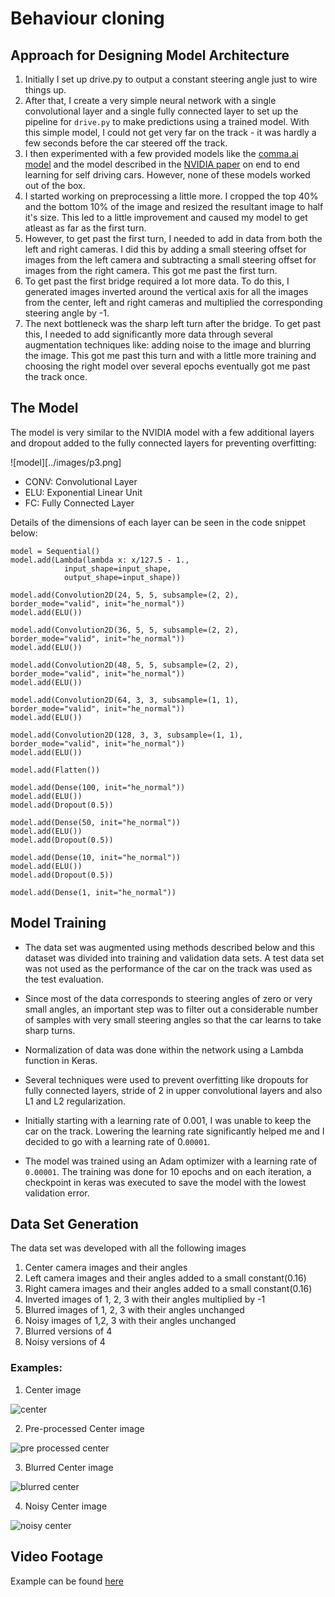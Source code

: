 # Behaviour cloning


## Approach for Designing Model Architecture

1. Initially I set up drive.py to output a constant steering angle just to wire things up.
2. After that, I create a very simple neural network with a single convolutional layer and a single fully connected layer to set up the pipeline for `drive.py` to make predictions using a trained model. With this simple model, I could not get very far on the track - it was hardly a few seconds before the car steered off the track.
3. I then experimented with a few provided models like the [comma.ai model](https://github.com/commaai/research/blob/master/train_steering_model.py) and the model described in the [NVIDIA paper](http://images.nvidia.com/content/tegra/automotive/images/2016/solutions/pdf/end-to-end-dl-using-px.pdf) on end to end learning for self driving cars. However, none of these models worked out of the box. 
4. I started working on preprocessing a little more. I cropped the top 40% and the bottom 10% of the image and resized the resultant image to half it's size. This led to a little improvement and caused my model to get atleast as far as the first turn. 
5. However, to get past the first turn, I needed to add in data from both the left and right cameras. I did this by adding a small steering offset for images from the left camera and subtracting a small steering offset for images from the right camera. This got me past the first turn.
6. To get past the first bridge required a lot more data. To do this, I generated images inverted around the vertical axis for all the images from the center, left and right cameras and multiplied the corresponding steering angle by -1.
7. The next bottleneck was the sharp left turn after the bridge. To get past this, I needed to add significantly more data through several augmentation techniques like: adding noise to the image and blurring the image. This got me past this turn and with a little more training and choosing the right model over several epochs eventually got me past the track once.

## The Model

The model is very similar to the NVIDIA model with a few additional layers and dropout added to the fully connected layers for preventing overfitting:

![model][../images/p3.png]

- CONV: Convolutional Layer
- ELU: Exponential Linear Unit
- FC: Fully Connected Layer

Details of the dimensions of each layer can be seen in the code snippet below:

```
model = Sequential()
model.add(Lambda(lambda x: x/127.5 - 1.,
            input_shape=input_shape,
            output_shape=input_shape))

model.add(Convolution2D(24, 5, 5, subsample=(2, 2), border_mode="valid", init="he_normal"))
model.add(ELU())

model.add(Convolution2D(36, 5, 5, subsample=(2, 2), border_mode="valid", init="he_normal"))
model.add(ELU())

model.add(Convolution2D(48, 5, 5, subsample=(2, 2), border_mode="valid", init="he_normal"))
model.add(ELU())

model.add(Convolution2D(64, 3, 3, subsample=(1, 1), border_mode="valid", init="he_normal"))
model.add(ELU())

model.add(Convolution2D(128, 3, 3, subsample=(1, 1), border_mode="valid", init="he_normal"))
model.add(ELU())

model.add(Flatten())

model.add(Dense(100, init="he_normal"))
model.add(ELU())
model.add(Dropout(0.5))

model.add(Dense(50, init="he_normal"))
model.add(ELU())
model.add(Dropout(0.5))

model.add(Dense(10, init="he_normal"))
model.add(ELU())
model.add(Dropout(0.5))

model.add(Dense(1, init="he_normal"))
```


## Model Training

- The data set was augmented using methods described below and this dataset was divided into training and validation data sets. A test data set was not used as the performance of the car on the track was used as the test evaluation.

- Since most of the data corresponds to steering angles of zero or very small angles, an important step was to filter out a considerable number of samples with very small steering angles so that the car learns to take sharp turns.

- Normalization of data was done within the network using a Lambda function in Keras.

- Several techniques were used to prevent overfitting like dropouts for fully connected layers, stride of 2 in upper convolutional layers and also L1 and L2 regularization.

- Initially starting with a learning rate of 0.001, I was unable to keep the car on the track. Lowering the learning rate significantly helped me and I decided to go with a learning rate of 0.`00001`.

- The model was trained using an Adam optimizer with a learning rate of `0.00001`. The training was done for 10 epochs and on each iteration, a checkpoint in keras was executed to save the model with the lowest validation error.


## Data Set Generation

The data set was developed with all the following images

1. Center camera images and their angles
2. Left camera images and their angles added to a small constant(0.16)
3. Right camera images and their angles added to a small constant(0.16)
4. Inverted images of 1, 2, 3 with their angles multiplied by -1
5. Blurred images of 1, 2, 3 with their angles unchanged
6. Noisy images of 1,2, 3 with their angles unchanged
7. Blurred versions of 4
8. Noisy versions of 4

### Examples:

1. Center image

![center](../images/center.png)

2. Pre-processed Center image

![pre processed center](../images/pre-center.png)

3. Blurred Center image

![blurred center](../images/center-blur.png)

4. Noisy Center image

![noisy center](../images/center-noise.png)


## Video Footage

Example can be found [here](https://www.youtube.com/watch?v=XuTiITj86H4)



